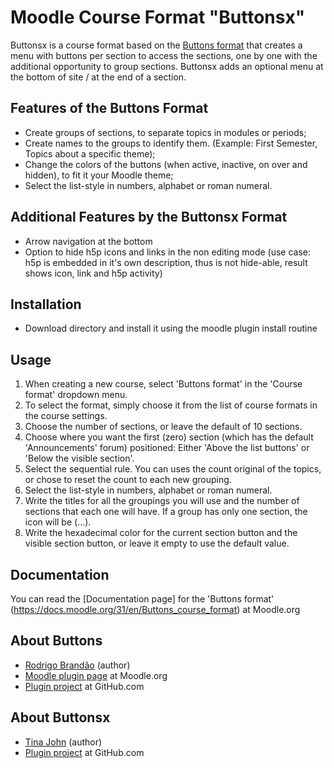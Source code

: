 Moodle Course Format "Buttonsx"
===============================

Buttonsx is a course format based on the [Buttons format](https://moodle.org/plugins/format_buttons) that creates a menu with buttons per section to access the sections, one by one with the additional opportunity to group sections.
Buttonsx adds an optional menu at the bottom of site / at the end of a section.

Features of the Buttons Format
-------------------------------
* Create groups of sections, to separate topics in modules or periods;
* Create names to the groups to identify them. (Example: First Semester, Topics about a specific theme);
* Change the colors of the buttons (when active, inactive, on over and hidden), to fit it your Moodle theme;
* Select the list-style in numbers, alphabet or roman numeral.

Additional Features by the Buttonsx Format
--------------------------------------------
* Arrow navigation at the bottom
* Option to hide h5p icons and links in the non editing mode (use case: h5p is embedded in it's own description, thus is not hide-able, result shows icon, link and h5p activity)

Installation
-------------
* Download directory and install it using the moodle plugin install routine

Usage
------
1. When creating a new course, select 'Buttons format' in the 'Course format' dropdown menu.
2. To select the format, simply choose it from the list of course formats in the course settings.
3. Choose the number of sections, or leave the default of 10 sections.
4. Choose where you want the first (zero) section (which has the default 'Announcements' forum) positioned: Either 'Above the list buttons' or 'Below the visible section'.
5. Select the sequential rule. You can uses the count original of the topics, or chose to reset the count to each new grouping.
6. Select the list-style in numbers, alphabet or roman numeral.
7. Write the titles for all the groupings you will use and the number of sections that each one will have. If a group has only one section, the icon will be (...).
8. Write the hexadecimal color for the current section button and the visible section button, or leave it empty to use the default value.

Documentation
--------------
You can read the [Documentation page] for the 'Buttons format' (https://docs.moodle.org/31/en/Buttons_course_format) at Moodle.org

About Buttons
--------------
* [Rodrigo Brandão](https://github.com/brandaorodrigo) (author)
* [Moodle plugin page](https://moodle.org/plugins/format_buttons) at Moodle.org
* [Plugin project](https://github.com/brandaorodrigo/moodle-format_buttons) at GitHub.com

About Buttonsx
---------------
* [Tina John](https://github.com/tinjohn) (author)
* [Plugin project](https://github.com/tinjohn/moodle-format_buttonsx) at GitHub.com
